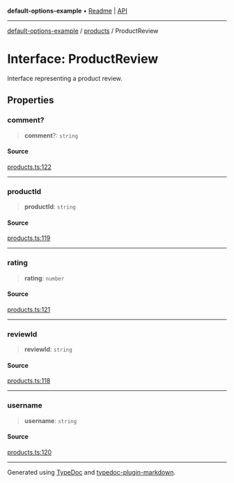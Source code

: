 **default-options-example** • [Readme](../../README.md) \| [API](../../modules.md)

***

[default-options-example](../../README.md) / [products](../README.md) / ProductReview

# Interface: ProductReview

Interface representing a product review.

## Properties

### comment?

> **comment**?: `string`

#### Source

[products.ts:122](https://github.com/tgreyuk/typedoc-plugin-markdown-examples/blob/13dc594/examples/01-typedoc-plugin-markdown/src/products.ts#L122)

***

### productId

> **productId**: `string`

#### Source

[products.ts:119](https://github.com/tgreyuk/typedoc-plugin-markdown-examples/blob/13dc594/examples/01-typedoc-plugin-markdown/src/products.ts#L119)

***

### rating

> **rating**: `number`

#### Source

[products.ts:121](https://github.com/tgreyuk/typedoc-plugin-markdown-examples/blob/13dc594/examples/01-typedoc-plugin-markdown/src/products.ts#L121)

***

### reviewId

> **reviewId**: `string`

#### Source

[products.ts:118](https://github.com/tgreyuk/typedoc-plugin-markdown-examples/blob/13dc594/examples/01-typedoc-plugin-markdown/src/products.ts#L118)

***

### username

> **username**: `string`

#### Source

[products.ts:120](https://github.com/tgreyuk/typedoc-plugin-markdown-examples/blob/13dc594/examples/01-typedoc-plugin-markdown/src/products.ts#L120)

***

Generated using [TypeDoc](https://typedoc.org) and [typedoc-plugin-markdown](https://typedoc-plugin-markdown.org).
